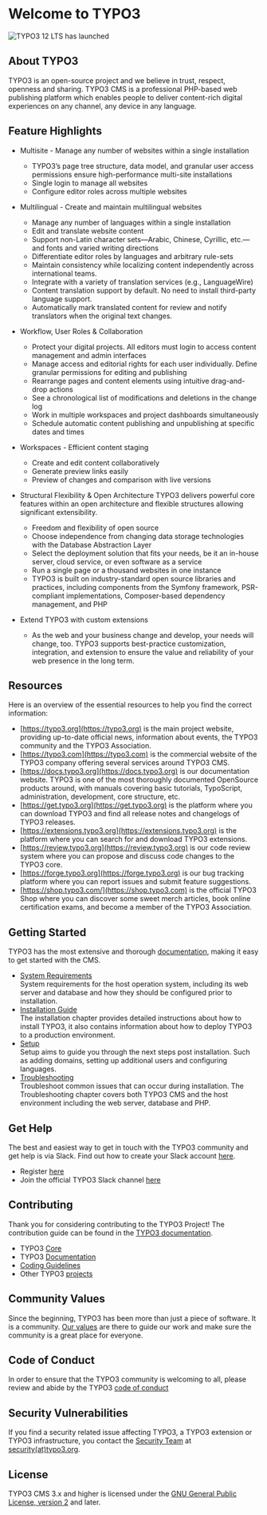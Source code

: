 # Welcome to TYPO3

![TYPO3 12 LTS has launched](/images/typo3-v12-lts-banner.jpg)

## About TYPO3

TYPO3 is an open-source project and we believe in trust, respect, openness and sharing.
TYPO3 CMS is a professional PHP-based web publishing platform which enables people to deliver content-rich digital experiences on any channel, any device in any language.

## Feature Highlights

- Multisite - Manage any number of websites within a single installation
  - TYPO3’s page tree structure, data model, and granular user access permissions ensure high-performance multi-site installations
  - Single login to manage all websites
  - Configure editor roles across multiple websites

- Multilingual - Create and maintain multilingual websites
  -  Manage any number of languages within a single installation
  -  Edit and translate website content
  -  Support non-Latin character sets—Arabic, Chinese, Cyrillic, etc.—and fonts and varied writing directions
  -  Differentiate editor roles by languages and arbitrary rule-sets
  -  Maintain consistency while localizing content independently across international teams.
  -  Integrate with a variety of translation services (e.g., LanguageWire)
  -  Content translation support by default. No need to install third-party language support.
  -  Automatically mark translated content for review and notify translators when the original text changes.

- Workflow, User Roles & Collaboration
  - Protect your digital projects. All editors must login to access content management and admin interfaces
  - Manage access and editorial rights for each user individually. Define granular permissions for editing and publishing
  - Rearrange pages and content elements using intuitive drag-and-drop actions
  - See a chronological list of modifications and deletions in the change log
  - Work in multiple workspaces and project dashboards simultaneously
  - Schedule automatic content publishing and unpublishing at specific dates and times

- Workspaces - Efficient content staging
  - Create and edit content collaboratively
  - Generate preview links easily
  - Preview of changes and comparison with live versions

- Structural Flexibility & Open Architecture
TYPO3 delivers powerful core features within an open architecture and flexible structures allowing significant extensibility.
  
  - Freedom and flexibility of open source
  - Choose independence from changing data storage technologies with the Database Abstraction Layer
  - Select the deployment solution that fits your needs, be it an in-house server, cloud service, or even software as a service
  - Run a single page or a thousand websites in one instance
  - TYPO3 is built on industry-standard open source libraries and practices, including components from the Symfony framework, PSR-compliant implementations, Composer-based dependency management, and PHP

- Extend TYPO3 with custom extensions 
  -  As the web and your business change and develop, your needs will change, too. TYPO3 supports best-practice customization, integration, and extension to ensure the value and reliability of your web presence in the long term.

## Resources
Here is an overview of the essential resources to help you find the correct information:
- [https://typo3.org](https://typo3.org) is the main project website, providing up-to-date official news, information about events, the TYPO3 community and the TYPO3 Association.
- [https://typo3.com](https://typo3.com) is the commercial website of the TYPO3 company offering several services around TYPO3 CMS.
- [https://docs.typo3.org](https://docs.typo3.org) is our documentation website. TYPO3 is one of the most thoroughly documented OpenSource products around, with manuals covering basic tutorials, TypoScript, administration, development, core structure, etc.
- [https://get.typo3.org](https://get.typo3.org) is the platform where you can download TYPO3 and find all release notes and changelogs of TYPO3 releases.
- [https://extensions.typo3.org](https://extensions.typo3.org) is the platform where you can search for and download TYPO3 extensions.
- [https://review.typo3.org](https://review.typo3.org) is our code review system where you can propose and discuss code changes to the TYPO3 core.
- [https://forge.typo3.org](https://forge.typo3.org) is our bug tracking platform where you can report issues and submit feature suggestions.
- [https://shop.typo3.com/](https://shop.typo3.com) is the official TYPO3 Shop where you can discover some sweet merch articles, book online certification exams, and become a member of the TYPO3 Association.

## Getting Started
TYPO3 has the most extensive and thorough [documentation](https://docs.typo3.org), making it easy to get started with the CMS.

- [System Requirements](https://docs.typo3.org/m/typo3/tutorial-getting-started/11.5/en-us/SystemRequirements/Index.html) <br />
System requirements for the host operation system, including its web server and database and how they should be configured prior to installation.
- [Installation Guide](https://docs.typo3.org/m/typo3/tutorial-getting-started/11.5/en-us/Installation/Index.html) <br />
  The installation chapter provides detailed instructions about how to install TYPO3, it also contains information about how to deploy TYPO3 to a production environment.
- [Setup](https://docs.typo3.org/m/typo3/tutorial-getting-started/11.5/en-us/Setup/Index.html) <br />
Setup aims to guide you through the next steps post installation. Such as adding domains, setting up additional users and configuring languages.
- [Troubleshooting](https://docs.typo3.org/m/typo3/guide-installation/10.4/en-us/Troubleshooting/Index.html) <br />
  Troubleshoot common issues that can occur during installation. The Troubleshooting chapter covers both TYPO3 CMS and the host environment including the web server, database and PHP.


## Get Help

The best and easiest way to get in touch with the TYPO3 community and get help is via Slack. Find out how to create your Slack account [here](https://typo3.org/community/meet/chat-slack).

- Register [here](https://my.typo3.org/about-mytypo3org/slack)
- Join the official TYPO3 Slack channel [here](https://typo3.slack.com/)

## Contributing

Thank you for considering contributing to the TYPO3 Project! The contribution guide can be found in the [TYPO3 documentation](https://docs.typo3.org/Home/Contribute.html).

- TYPO3 [Core](https://docs.typo3.org/m/typo3/guide-contributionworkflow/master/en-us/)
- TYPO3 [Documentation](https://docs.typo3.org/m/typo3/docs-how-to-document/master/en-us/WritingDocsOfficial/Index.html)
- [Coding Guidelines](https://docs.typo3.org/m/typo3/reference-coreapi/master/en-us/CodingGuidelines/Index.html)
- Other TYPO3 [projects](https://docs.typo3.org/m/typo3/team-t3oteam/master/en-us/)

## Community Values

Since the beginning, TYPO3 has been more than just a piece of software. It is a community. [Our values](https://typo3.org/community/values) are there to guide our work and make sure the community is a great place for everyone.

## Code of Conduct

In order to ensure that the TYPO3 community is welcoming to all, please review and abide by the TYPO3 [code of conduct](https://typo3.org/community/values/code-of-conduct)

## Security Vulnerabilities

If you find a security related issue affecting TYPO3, a TYPO3 extension or TYPO3 infrastructure,
you contact the [Security Team](https://typo3.org/community/teams/security) at [security(at)typo3.org](mailto:security@typo3.org).

## License

TYPO3 CMS 3.x and higher is licensed under the [GNU General Public License, version 2](http://www.gnu.org/licenses/gpl-2.0.html) and later.